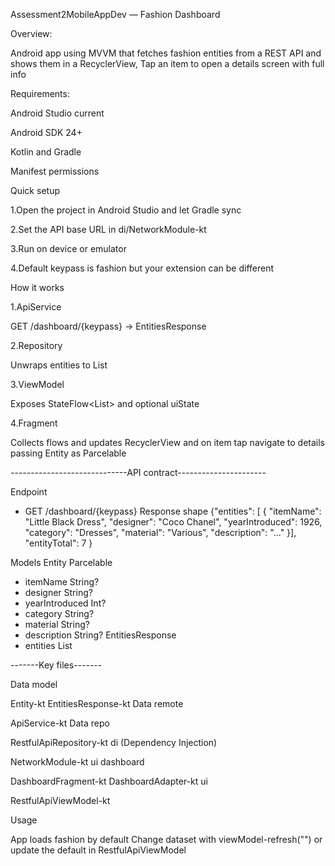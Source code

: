 Assessment2MobileAppDev — Fashion Dashboard

Overview:

Android app using MVVM that fetches fashion entities from a REST API and shows them in a RecyclerView, Tap an item to open a details screen with full info

Requirements:

Android Studio current

Android SDK 24+

Kotlin and Gradle

Manifest permissions

Quick setup

1.Open the project in Android Studio and let Gradle sync

2.Set the API base URL in di/NetworkModule-kt

3.Run on device or emulator

4.Default keypass is fashion but your extension can be different

How it works

1.ApiService

   GET /dashboard/{keypass} → EntitiesResponse
   
2.Repository

   Unwraps entities to List<Entity>
   
3.ViewModel

   Exposes StateFlow<List<Entity>> and optional uiState
   
4.Fragment

   Collects flows and updates RecyclerView and on item tap navigate to details passing Entity as Parcelable

-----------------------------API contract----------------------

Endpoint
-	GET /dashboard/{keypass}
Response shape
{"entities": [
{ "itemName": "Little Black Dress",
"designer": "Coco Chanel",
"yearIntroduced": 1926,
"category":
"Dresses",
"material": "Various",
"description": "..." }],
     "entityTotal": 7
   }

Models
Entity Parcelable
-	itemName String?
-	designer String?
-	yearIntroduced Int?
-	category String?
-	material String?
-	description String?
EntitiesResponse
-	entities List<Entity>

-------Key files-------

Data model

   Entity-kt
   EntitiesResponse-kt
Data remote

   ApiService-kt
Data repo

   RestfulApiRepository-kt
di (Dependency Injection)

   NetworkModule-kt
ui dashboard

   DashboardFragment-kt
   DashboardAdapter-kt
ui

   RestfulApiViewModel-kt

Usage

   App loads fashion by default
   Change dataset with viewModel-refresh("<your-keypass>") or update the default in RestfulApiViewModel
